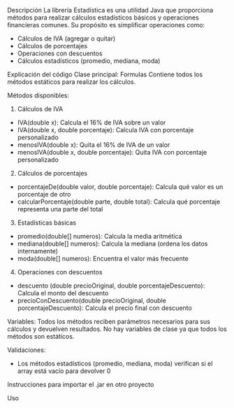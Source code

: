 Descripción
La librería Estadística es una utilidad Java que proporciona métodos para realizar cálculos estadísticos básicos y operaciones financieras comunes. Su propósito es simplificar operaciones como:
-	Cálculos de IVA (agregar o quitar)
-	Cálculos de porcentajes
-	Operaciones con descuentos
-	Cálculos estadísticos (promedio, mediana, moda)

Explicación del código
Clase principal: Formulas
Contiene todos los métodos estáticos para realizar los cálculos.

Métodos disponibles:

1.	Cálculos de IVA
-	IVA(double x): Calcula el 16% de IVA sobre un valor
-	IVA(double x, double porcentaje): Calcula IVA con porcentaje personalizado
-	menosIVA(double x): Quita el 16% de IVA de un valor
-	menosIVA(double x, double porcentaje): Quita IVA con porcentaje personalizado

2.	Cálculos de porcentajes
-	porcentajeDe(double valor, double porcentaje): Calcula qué valor es un porcentaje de otro
-	calcularPorcentaje(double parte, double total): Calcula qué porcentaje representa una parte del total

3.	Estadísticas básicas
-	promedio(double[] numeros): Calcula la media aritmética
-	mediana(double[] numeros): Calcula la mediana (ordena los datos internamente)
-	moda(double[] numeros): Encuentra el valor más frecuente



4.	Operaciones con descuentos
-	descuento (double precioOriginal, double porcentajeDescuento): Calcula el monto del descuento
-	precioConDescuento(double precioOriginal, double porcentajeDescuento): Calcula el precio final con descuento

Variables:
Todos los métodos reciben parámetros necesarios para sus cálculos y devuelven resultados. No hay variables de clase ya que todos los métodos son estáticos.

 Validaciones:
-	Los métodos estadísticos (promedio, mediana, moda) verifican si el array está vacío para devolver 0

Instrucciones para importar el .jar en otro proyecto

Uso

